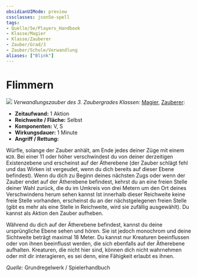 ```yaml
---
obsidianUIMode: preview
cssclasses: json5e-spell
tags:
- Quelle/5e/Players_Handbook
- Klasse/Magier
- Klasse/Zauberer
- Zauber/Grad/3
- Zauber/Schule/Verwandlung
aliases: ["Blink"]
---
```

# Flimmern
![](../../../99%20-%20Setup/Files/Bildersammlung/Symbolik/Verwandlungszauber.webp#token)
*Verwandlungszauber des 3. Zaubergrades*
*Klassen:* [Magier](../Charakteroptionen/Klassen/Magier.md), [Zauberer](../Charakteroptionen/Klassen/Zauberer.md):

- **Zeitaufwand:** 1 Aktion
- **Reichweite / Fläche:** Selbst
- **Komponenten:** V, S
- **Wirkungsdauer:** 1 Minute
- **Angriff / Rettung:**

Würfle, solange der Zauber anhält, am Ende jedes deiner Züge mit einem `W20`. Bei einer 11 oder höher verschwindest du von deiner derzeitigen Existenzebene und erscheinst auf der Ätherebene (der Zauber schlägt fehl und das Wirken ist vergeudet, wenn du dich bereits auf dieser Ebene befindest). Wenn du dich zu Beginn deines nächsten Zugs oder wenn der Zauber endet auf der Ätherebene befindest, kehrst du an eine freien Stelle deiner Wahl zurück, die du im Umkreis von drei Metern um den Ort deines Verschwindens herum sehen kannst Ist innerhalb dieser Reichweite keine freie Stelle vorhanden, erscheinst du an der nächstgelegenen freien Stelle (gibt es mehr als eine Stelle in Reichweite, wird sie zufällig ausgewählt). Du kannst als Aktion den Zauber aufheben.

Während du dich auf der Ätherebene befindest, kannst du deine ursprüngliche Ebene sehen und hören. Sie ist jedoch monochrom und deine Sichtweite beträgt maximal 18 Meter. Du kannst nur Kreaturen beeinflussen oder von ihnen beeinflusst werden, die sich ebenfalls auf der Ätherebene aufhalten. Kreaturen, die nicht hier sind, können dich nicht wahrnehmen oder mit dir interagieren, es sei denn, eine Fähigkeit erlaubt es ihnen.

 *Quelle:* Grundregelwerk / Spielerhandbuch